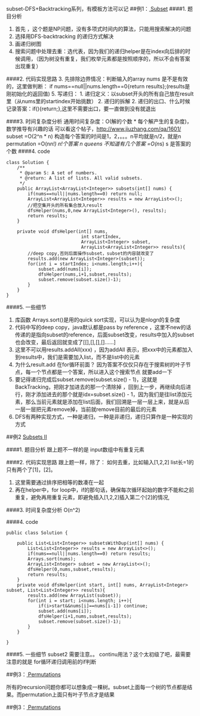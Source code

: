 subset-DFS+Backtracking系列，有模板方法可以记
##例1：[ Subset](http://www.lintcode.com/en/problem/subsets/)
####1. 题目分析
  1. 首先 ，这个题是NP问题，没有多项式时间内的算法，只能用搜索解决的问题
  2. 选择用DFS-backtracking 的递归方式解决
  3. 画递归树图
  2. 搜索问题中处理去重：选代表，因为我们的递归helper是在index向后排的时候调用，（因为树没有重复，我们枚举元素都是按照顺序的，所以不会有答案出现重复）

####2. 代码实现思路
  3. 先排除边界情况：判断输入的array nums 是不是有效的，这里做判断：
if nums==null||nums.length==0{return results};(results是刚初始化的返回值)
  5. 写递归：
    1. 递归定义：以subset开头的所有自己放在result里（从nums里的startindex开始挑数）
    2. 递归的拆解
    2. 递归的出口、什么时候记录答案：if(){return;},这里不需要出口，要一直做到没有就退出

####3. 时间复杂度分析
通用时间复杂度：O(解的个数 \* 每个解产生的复杂度)，数学推导有兴趣的话 可以看这个帖子，http://www.jiuzhang.com/qa/1601/
subset
=O(2^n * n) 构造每个答案的时间是1，2，。。。n平均就是n/2，就是n
permutation
=O(n*n!) n!个答案
n queens 不知道有几个答案
=O(n*s) s 是答案的个数
####4. code

```
class Solution {
    /**
     * @param S: A set of numbers.
     * @return: A list of lists. All valid subsets.
     */
    public ArrayList<ArrayList<Integer>> subsets(int[] nums) { 
        if(nums==null||nums.length==0) return null;
        ArrayList<ArrayList<Integer>> results = new ArrayList<>();
        //把空集开头的所有集合放入result
        dfsHelper(nums,0,new ArrayList<Integer>(), results);
        return results;
    }

    private void dfsHelper(int[] nums, 
                            int startIndex, 
                            ArrayList<Integer> subset, 
                            ArrayList<ArrayList<Integer>> results){
        //deep copy,否则后面操作subset，subset的内容就改变了
        results.add(new ArrayList<Integer>(subset));
        for(int i = startIndex; i<nums.length;i++){
            subset.add(nums[i]);
            dfsHelper(nums,i+1,subset,results);
            subset.remove(subset.size()-1);
        }   
    }
}
```

####5. 一些细节
  1. 库函数 Arrays.sort()是用的quick sort实现，可以认为是nlogn的复杂度
  2. 代码中写的deep copy，java默认都是pass by reference ，这里不new的话传递的是指向subset的reference，后面subset改变，results中加入的subset也会改变，最后返回就变成了[[],[],[],[]......]
  3. 这里不可以用results.addAll(xxx) ，因为addAll 表示，把xxx中的元素都加入到results中，我们是需要加入list，而不是list中的元素
  4. 为什么result.add 在for循环前面？
因为答案不仅仅只存在于搜索树的叶子节点，每一个节点都是一个答案，所以进入这个搜索节点 就要add一下
  5. 要记得递归完成后subset.remove(subset.size() - 1)，这就是BackTracking，把刚才加进去的那一个清除掉 ，回到上一步，再继续向后进行，刚才添加进去的那个就是idx=subset.size() - 1，因为我们是往list添加元素，那么当前元素就是添加在list后面，我们回溯是一层一层上来，就是从后一层一层把元素remove掉，当前就remove目前的最后的元素
  6. DFS有两种实现方式，一种是递归，一种是非递归，递归只算作是一种实现的方式

##例2 [ Subsets II](http://www.lintcode.com/en/problem/subsets-ii/)

####1. 题目分析
跟上题不一样的是 input数组中有重复元素

####2. 代码实现思路
跟上题一样，除了：
如何去重，比如输入[1,2,2] list长=1的只有两个了[1]，[2]。
1. 这里需要通过排序把相等的数凑在一起
2. 再在helper中，for loop中，if的那句话，确保每次循环起始的数字不能和之前重复，避免再用重复元素，即避免插入[1,2,2]插入第二个[2]的情况,

####3. 时间复杂度分析
O(n^2)

####4. code
```
public class Solution {
    
    public List<List<Integer>> subsetsWithDup(int[] nums) {
        List<List<Integer>> results = new ArrayList<>();
        if(nums==null||nums.length==0) return results;
        Arrays.sort(nums);
        ArrayList<Integer> subset = new ArrayList<>();
        dfsHelper(0,nums,subset,results);
        return results;
    }
    private void dfsHelper(int start, int[] nums, ArrayList<Integer> subset, List<List<Integer>> results){
        results.add(new ArrayList(subset));
        for(int i = start; i<nums.length; i++){
            if(i>start&&nums[i]==nums[i-1]) continue;
            subset.add(nums[i]);
            dfsHelper(i+1,nums,subset,results);
            subset.remove(subset.size()-1);
        }  
    }
    
}
```

####5. 一些细节
subset2 需要注意。。
continu用法？这个太初级了吧，最需要注意的就是 for循环递归调用前的if判断

##例3：[ Permutations](http://www.lintcode.com/en/problem/permutations/)

所有的recursion问题你都可以想象成一棵树。subset上面每一个树的节点都是结果。而permutation上面只有叶子节点才是结果

##例3：[ Permutations](http://www.lintcode.com/en/problem/permutations-ii/)

